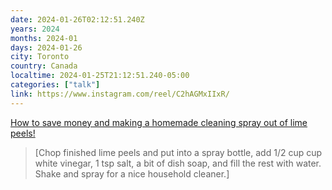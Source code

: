 ```yaml
---
date: 2024-01-26T02:12:51.240Z
years: 2024
months: 2024-01
days: 2024-01-26
city: Toronto
country: Canada
localtime: 2024-01-25T21:12:51.240-05:00
categories: ["talk"]
link: https://www.instagram.com/reel/C2hAGMxIIxR/
---
```

[How to save money and making a homemade cleaning spray out of lime peels!](https://www.instagram.com/reel/C2hAGMxIIxR/)

> [Chop finished lime peels and put into a spray bottle, add 1/2 cup cup white vinegar, 1 tsp salt, a bit of dish soap, and fill the rest with water. Shake and spray for a nice household cleaner.]
